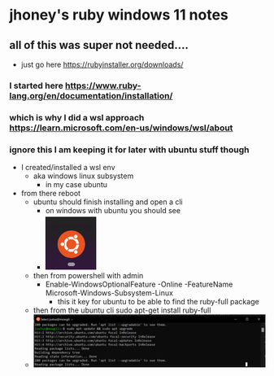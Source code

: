 # jhoney's ruby windows 11 notes

## all of this was super not needed....
- just go here https://rubyinstaller.org/downloads/


### I started here https://www.ruby-lang.org/en/documentation/installation/
### which is why I did a wsl approach https://learn.microsoft.com/en-us/windows/wsl/about
### ignore this I am keeping it for later with ubuntu stuff though
- I created/installed a wsl env
    - aka windows linux subsystem
        - in my case ubuntu
- from there reboot
    - ubuntu should finish installing and open a cli
        - on windows with ubuntu you should see
        - ![ruby-w11-icon](./README_Images/ruby-w11-icon.png)
    - then from powershell with admin
        - Enable-WindowsOptionalFeature -Online -FeatureName Microsoft-Windows-Subsystem-Linux
            - this it key for ubuntu to be able to find the ruby-full package 
    - then from the ubuntu cli sudo apt-get install ruby-full
    - ![ruby-w11-icon](./README_Images/ruby-w11-cli-example.png)
